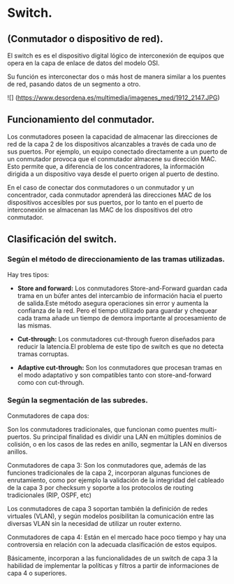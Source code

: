 # **Switch.**

## (Conmutador o dispositivo de red).

El switch es es el dispositivo digital lógico de interconexión de equipos que opera en la capa de enlace de datos del modelo OSI. 

Su función es interconectar dos o más host de manera similar a los puentes de red, pasando datos de un segmento a otro.


![]
(https://www.desordena.es/multimedia/imagenes_med/1912_2147.JPG)
## Funcionamiento del conmutador.


Los conmutadores poseen la capacidad de almacenar las direcciones de red de la capa 2 de los dispositivos alcanzables a través de cada uno de sus puertos. Por ejemplo, un equipo conectado directamente a un puerto de un conmutador provoca que el conmutador almacene su dirección MAC. Esto permite que, a diferencia de los concentradores, la información dirigida a un dispositivo vaya desde el puerto origen al puerto de destino.


En el caso de conectar dos conmutadores o un conmutador y un concentrador, cada conmutador aprenderá las direcciones MAC de los dispositivos accesibles por sus puertos, por lo tanto en el puerto de interconexión se almacenan las MAC de los dispositivos del otro conmutador.

## **Clasificación del switch.**


### Según el método de direccionamiento de las tramas utilizadas.

Hay tres tipos:


* **Store and forward:** Los conmutadores Store-and-Forward guardan cada trama en un búfer antes del intercambio de información hacia el puerto de salida.Este método asegura operaciones sin error y aumenta la confianza de la red. Pero el tiempo utilizado para guardar y chequear cada trama añade un tiempo de demora importante al procesamiento de las mismas.
  

* **Cut-through:** Los conmutadores cut-through fueron diseñados para reducir la latencia.El problema de este tipo de switch es que no detecta tramas corruptas.
  
* **Adaptive cut-through:** Son los conmutadores que procesan tramas en el modo adaptativo y son compatibles tanto con store-and-forward como con cut-through. 

### Según la segmentación de las subredes.

 Conmutadores de capa dos: 

 Son los conmutadores tradicionales, que funcionan como puentes multi-puertos. Su principal finalidad es dividir una LAN en múltiples dominios de colisión, o en los casos de las redes en anillo, segmentar la LAN en diversos anillos.

 Conmutadores de capa 3:
 Son los conmutadores que, además de las funciones tradicionales de la capa 2, incorporan algunas funciones de enrutamiento, como por ejemplo la validación de la integridad del cableado de la capa 3 por checksum y soporte a los protocolos de routing tradicionales (RIP, OSPF, etc)

Los conmutadores de capa 3 soportan también la definición de redes virtuales (VLAN), y según modelos posibilitan la comunicación entre las diversas VLAN sin la necesidad de utilizar un router externo.

Conmutadores de capa 4:
Están en el mercado hace poco tiempo y hay una controversia en relación con la adecuada clasificación de estos equipos. 

Básicamente, incorporan a las funcionalidades de un switch de capa 3 la habilidad de implementar la políticas y filtros a partir de informaciones de capa 4 o superiores.
